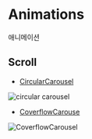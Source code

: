 # Animations
애니메이션 

## Scroll 
- [CircularCarousel](https://github.com/dlwnsgurz/Animations/blob/main/Animation/Scroll/Circular%20Carousel.swift)

![circular carousel](https://github.com/user-attachments/assets/497300ee-6e5e-4724-9ef9-f3c8d6cc39ca)

- [CoverflowCarouse](https://github.com/dlwnsgurz/Animations/blob/main/Animation/Scroll/Coverflow%20Carousel.swift)

![CoverflowCarousel](https://github.com/user-attachments/assets/c6c59b70-b9d6-44bf-a5bc-c46ced0f3237)
